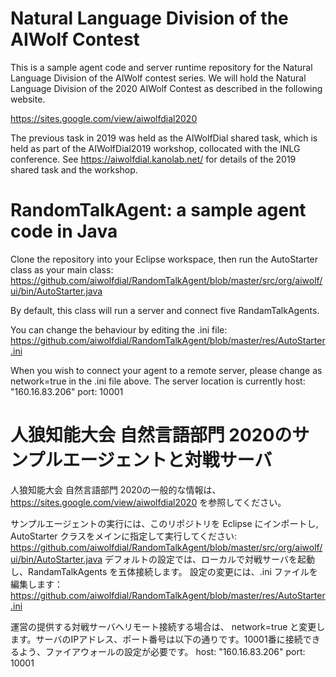 # Natural Language Division of the AIWolf Contest

This is a sample agent code and server runtime repository for the Natural Language Division of the AIWolf contest series.
We will hold the Natural Language Division of the 2020 AIWolf Contest as described in the following website.

https://sites.google.com/view/aiwolfdial2020

The previous task in 2019 was held as the AIWolfDial shared task, which is held as part of the AIWolfDial2019 workshop, collocated with the INLG conference.
See https://aiwolfdial.kanolab.net/ for details of the 2019 shared task and the workshop.

# RandomTalkAgent: a sample agent code in Java

Clone the repository into your Eclipse workspace, then run the AutoStarter class as your main class:
https://github.com/aiwolfdial/RandomTalkAgent/blob/master/src/org/aiwolf/ui/bin/AutoStarter.java

By default, this class will run a server and connect five RandamTalkAgents.

You can change the behaviour by editing the .ini file:
https://github.com/aiwolfdial/RandomTalkAgent/blob/master/res/AutoStarter.ini

When you wish to connect your agent to a remote server, please change as
network=true
in the .ini file above. The server location is currently
host: "160.16.83.206"
port: 10001

# 人狼知能大会 自然言語部門 2020のサンプルエージェントと対戦サーバ

人狼知能大会 自然言語部門 2020の一般的な情報は、
https://sites.google.com/view/aiwolfdial2020
を参照してください。

サンプルエージェントの実行には、このリポジトリを Eclipse にインポートし, AutoStarter クラスをメインに指定して実行してください:
https://github.com/aiwolfdial/RandomTalkAgent/blob/master/src/org/aiwolf/ui/bin/AutoStarter.java
デフォルトの設定では、ローカルで対戦サーバを起動し、RandamTalkAgents を五体接続します。
設定の変更には、.ini ファイルを編集します：
https://github.com/aiwolfdial/RandomTalkAgent/blob/master/res/AutoStarter.ini

運営の提供する対戦サーバへリモート接続する場合は、
network=true
と変更します。サーバのIPアドレス、ポート番号は以下の通りです。10001番に接続できるよう、ファイアウォールの設定が必要です。
host: "160.16.83.206"
port: 10001


